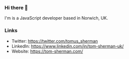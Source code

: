 ### Hi there 👋

I'm is a JavaScript developer based in Norwich, UK.

### Links

- Twitter: https://twitter.com/tomus_sherman
- LinkedIn: https://www.linkedin.com/in/tom-sherman-uk/
- Website: https://tom-sherman.com/
